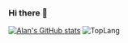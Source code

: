 ### Hi there 👋

[![Alan's GitHub stats](https://github-readme-stats.vercel.app/api?username=AlanCui4080)](https://github.com/AlanCui4080)
![TopLang](https://github-readme-stats.vercel.app/api/top-langs?username=AlanCui4080&layout=compact&show_icons=truehide=makefile,qmake,cmake,batchfile&langs_count=10)
